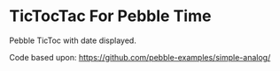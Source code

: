 # TicTocTac For Pebble Time

Pebble TicToc with date displayed.

Code based upon: https://github.com/pebble-examples/simple-analog/
